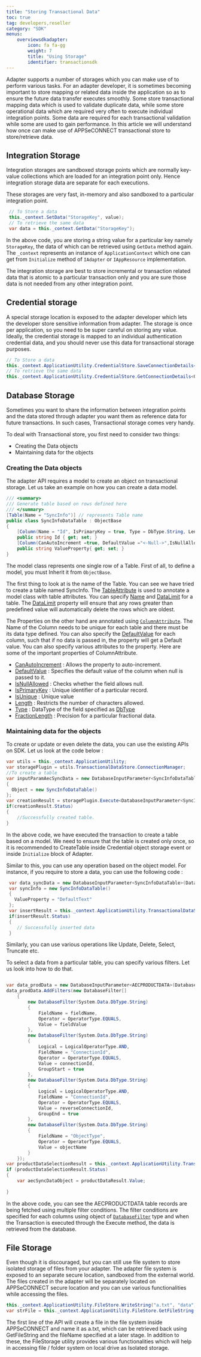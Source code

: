 ```yaml
---
title: "Storing Transactional Data"
toc: true
tag: developers,reseller
category: "SDK"
menus:
    overviewsdkadapter: 
        icon: fa fa-gg
        weight: 7
        title: "Using Storage"
        identifier: transactionsdk   
---
```

Adapter supports a number of storages which you can make use of to perform various tasks. For an adapter developer,
it is sometimes becoming important to store mapping or related data inside the application so as to ensure the future 
data transfer executes smoothly. Some store transactional mapping data which is used to validate duplicate data, while 
some store operational data which are required very often to execute individual integration points. Some data are required 
for each transactional validation while some are used to gain performance. In this article we will 
understand how once can make use of APPSeCONNECT transactional store to store/retrieve data.

## Integration Storage

Integration storages are sandboxed storage points which are normally key-value collections which are loaded 
for an integration point only. Hence integration storage data are separate for each executions. 

These storages are very fast, in-memory and also sandboxed to a particular integration point. 

```csharp
 // To Store a data
 this._context.SetData("StorageKey", value);
 // To retrieve the same data
 var data = this._context.GetData("StorageKey");
``` 
In the above code, you are storing a string value for a particular key namely `StorageKey`, the data of which can 
be retrieved using `GetData` method again. The `_context`  represents an instance of `ApplicationContext` which one
can get from `Initialize` method of `IAdapter` or `IAppResource` implementation.


The integration storage are best to store incremental or transaction related data that is atomic to a particular 
transaction only and you are sure those data is not needed from any other integration point. 


## Credential storage

A special storage location is exposed to the adapter developer which lets the developer store sensitive information
from adapter. The storage is once per application, so you need to be super careful on storing any value. Ideally, the 
credential storage is mapped to an individual authentication credential data, and you should never use this data 
for transactional storage purposes. 

```csharp
// To Store a data
this._context.ApplicationUtility.CredentialStore.SaveConnectionDetails<Model>(data);
// To retrieve the same data
this._context.ApplicationUtility.CredentialStore.GetConnectionDetails<Object>();
```

## Database Storage

Sometimes you want to share the information between integration points and the data stored through adapter 
you want them as reference data for future transactions. In such cases, Transactional storage comes very handy. 

To deal with Transactional store, you first need to consider two things: 

* Creating the Data objects
* Maintaining data for the objects

### Creating the Data objects

The adapter API requires a model to create an object on transactional storage. Let us take an example on how you can create a data model. 

```csharp
/// <summary>
/// Generate table based on rows defined here
/// </summary>
[Table(Name = "SyncInfo")] // represents Table name
public class SyncInfoDataTable : ObjectBase
{
    [Column(Name = "Id", IsPrimaryKey = true, Type = DbType.String, Length = 100)] //represents columns
    public string Id { get; set; }
    [Column(CanAutoIncrement =true, DefaultValue ="<-Null->",IsNullAllowed =true, Name ="Value", Type = DbType.String)]
    public string ValueProperty{ get; set; }
}
```

The model class represents one single row of a Table. First of all, to define a model, you must Inherit it from `ObjectBase`.

The first thing to look at is the name of the Table. You can see we have tried to create a table named SyncInfo. The [TableAttribute](http://isdn.appseconnect.com/html/D1DCF68E.htm) is used to annotate a model class with table attributes. 
You can specify [Name](http://isdn.appseconnect.com/html/5F039121.htm) and [DataLimit](http://isdn.appseconnect.com/html/53EDA623.htm) for a table. The [DataLimit](http://isdn.appseconnect.com/html/53EDA623.htm) property will ensure that any rows greater than predefined value will automatically delete the rows which are oldest. 

The Properties on the other hand are annotated using [`ColumnAttribute`](http://isdn.appseconnect.com/html/72A02280.htm). The Name of the Column needs to be unique for each table and there must be its data type defined. 
You can also specify the [DefaultValue](http://isdn.appseconnect.com/html/824D69BC.htm) for each column, such that if no data is passed in, the property will get a Default value. You can also specify various attributes to the property.
Here are some of the important properties of ColumnAttribute. 

- [CanAutoIncrement](http://isdn.appseconnect.com/html/BDF860A8.htm) : Allows the property to auto-increment.
- [DefaultValue](http://isdn.appseconnect.com/html/824D69BC.htm) : Specifies the default value of the column when null is passed to it. 
- [IsNullAllowed](http://isdn.appseconnect.com/html/43FDF167.htm) : Checks whether the field allows null. 
- [IsPrimaryKey](http://isdn.appseconnect.com/html/A95EDEAF.htm) : Unique identifier of a particular record. 
- [IsUnique](http://isdn.appseconnect.com/html/9F9E51AB.htm) : Unique value
- [Length](http://isdn.appseconnect.com/html/D88BF61A.htm) : Restricts the number of characters allowed.
- [Type](http://isdn.appseconnect.com/html/D77F5206.htm) : DataType of the field specified as [DbType](https://docs.microsoft.com/en-us/dotnet/api/system.data.dbtype)
- [FractionLength](http://isdn.appseconnect.com/html/D4EAFC00.htm) : Precision for a particular fractional data. 



### Maintaining data for the objects

To create or update or even delete the data, you can use the existing APIs on SDK. Let us look at the code below : 

```csharp
var utils = this._context.ApplicationUtility;
var storagePlugin = utils.TransactionalDataStore.ConnectionManager;
//To create a table
var inputParamAecSyncData = new DatabaseInputParameter<SyncInfoDataTable>(DatabaseOperation.CREATETABLE)
{
  Object = new SyncInfoDataTable()
};
var creationResult = storagePlugin.Execute<DatabaseInputParameter<SyncInfoDataTable>, SyncInfoDataTable>(inputParamAecSyncData);
if(creationResult.Status)
{
    //Successfully created table.
}
```

In the above code, we have executed the transaction to create a table based on a model. We need to ensure that the table is created only once, so it is recommended to CreateTable inside Credential object storage event or
inside `Initialize` block of Adapter. 

Similar to this, you can use any operation based on the object model. For instance, if you require to store a data, you can use the following code : 

```csharp
 var data_syncData = new DatabaseInputParameter<SyncInfoDataTable>(DatabaseOperation.INSERT);
 var syncInfo = new SyncInfoDataTable()
 {
   ValueProperty = "DefaultText"
 };
 var insertResult = this._context.ApplicationUtility.TransactionalDataStore.ConnectionManager.Execute<DatabaseInputParameter<SyncInfoDataTable>, SyncInfoDataTable>(syncInfo);
 if(insertResult.Status)
 {
    // Successfully inserted data
 }
```
Similarly, you can use various operations like Update, Delete, Select, Truncate etc.

To select a data from a particular table, you can specify various filters. Let us look into how to do that. 

```csharp

var data_prodData = new DatabaseInputParameter<AECPRODUCTDATA>(DatabaseOperation.SELECT);
data_prodData.AddFilters(new DatabaseFilter[]
    {
        new DatabaseFilter(System.Data.DbType.String)
        {
            FieldName = fieldName,
            Operator = OperatorType.EQUALS,
            Value = fieldValue
        },
        new DatabaseFilter(System.Data.DbType.String)
        {
            Logical = LogicalOperatorType.AND,
            FieldName = "ConnectionId",
            Operator = OperatorType.EQUALS,
            Value = connectionId,
            GroupStart = true
        },
        new DatabaseFilter(System.Data.DbType.String)
        {
            Logical = LogicalOperatorType.AND,
            FieldName = "ConnectionId",
            Operator = OperatorType.EQUALS,
            Value = reverseConnectionId,
            GroupEnd = true
        },
        new DatabaseFilter(System.Data.DbType.String)
        {
            FieldName = "ObjectType",
            Operator = OperatorType.EQUALS,
            Value = objectName
        }
    });
var productDataSelectionResult = this._context.ApplicationUtility.TransactionalDataStore.ConnectionManager.Execute<DatabaseInputParameter<AECPRODUCTDATA>, AECPRODUCTDATA>(data_prodData);
if (productDataSelectionResult.Status)
{
    var aecSyncDataObject = productDataResult.Value;
     
}
``` 
In the above code, you can see the AECPRODUCTDATA table records are being fetched using multiple filter conditions.
The filter conditions are specified for each columns using object of [`DatabaseFilter`](http://isdn.appseconnect.com/html/32CC8FA8.htm) type and when the Transaction is executed through the Execute method, 
the data is retrieved from the database. 



## File Storage

Even though it is discouraged, but you can still use file system to store isolated storage of files from your adapter. The adapter file system is exposed to an
separate secure location, sandboxed from the external world. The files created in the adapter will be separately located on 
APPSeCONNECT secure location and you can use various functionalities while accessing the files. 

```csharp
this._context.ApplicationUtility.FileStore.WriteString("a.txt", "data");
var strFile = this._context.ApplicationUtility.FileStore.GetFileString("a.txt");
```

The first line of the API will create a file in the file system inside APPSeCONNECT and name it as a.txt, which can 
be retrieved back using GetFileString and the fileName specified at a later stage. In addition to these, the FileStorage utility 
provides various functionalities which will help in accessing file / folder system on local drive as Isolated storage. 
